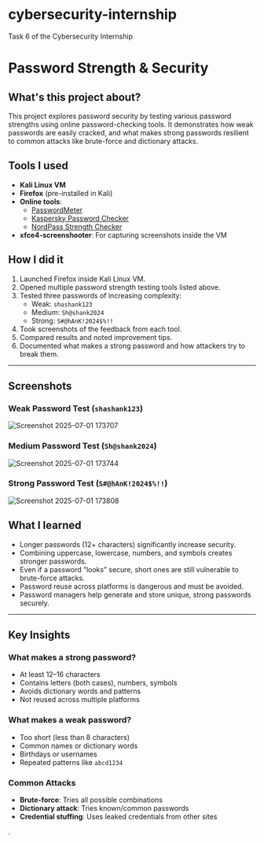 # cybersecurity-internship  
Task 6 of the Cybersecurity Internship

#  Password Strength & Security

## What's this project about?

This project explores password security by testing various password strengths using online password-checking tools. It demonstrates how weak passwords are easily cracked, and
what makes strong passwords resilient to common attacks like brute-force and dictionary attacks.



## Tools I used

- **Kali Linux VM**
- **Firefox** (pre-installed in Kali)
- **Online tools**:
  - [PasswordMeter](https://www.passwordmeter.com/)
  - [Kaspersky Password Checker](https://password.kaspersky.com/)
  - [NordPass Strength Checker](https://nordpass.com/password-strength-checker/)
- **xfce4-screenshooter**: For capturing screenshots inside the VM



## How I did it 

1. Launched Firefox inside Kali Linux VM.
2. Opened multiple password strength testing tools listed above.
3. Tested three passwords of increasing complexity:
   - Weak: `shashank123`
   - Medium: `Sh@shank2024`
   - Strong: `S#@hAnK!2024$%!!`
4. Took screenshots of the feedback from each tool.
5. Compared results and noted improvement tips.
6. Documented what makes a strong password and how attackers try to break them.

---

## Screenshots 

### Weak Password Test (`shashank123`)


![Screenshot 2025-07-01 173707](https://github.com/user-attachments/assets/52e8e96f-226d-4c92-b9ec-d84889d1cc9d)



### Medium Password Test (`Sh@shank2024`)


![Screenshot 2025-07-01 173744](https://github.com/user-attachments/assets/43b12578-f94d-415d-8143-dfeb2807d4c0)


### Strong Password Test (`S#@hAnK!2024$%!!`)

![Screenshot 2025-07-01 173808](https://github.com/user-attachments/assets/b9b62b0a-9c88-44d7-a2bb-3f69dcf30f01)



## What I learned

- Longer passwords (12+ characters) significantly increase security.
- Combining uppercase, lowercase, numbers, and symbols creates stronger passwords.
- Even if a password “looks” secure, short ones are still vulnerable to brute-force attacks.
- Password reuse across platforms is dangerous and must be avoided.
- Password managers help generate and store unique, strong passwords securely.

---

## Key Insights 

###  What makes a strong password?
- At least 12–16 characters
- Contains letters (both cases), numbers, symbols
- Avoids dictionary words and patterns
- Not reused across multiple platforms

###  What makes a weak password?
- Too short (less than 8 characters)
- Common names or dictionary words
- Birthdays or usernames
- Repeated patterns like `abcd1234`

###  Common Attacks
- **Brute-force**: Tries all possible combinations
- **Dictionary attack**: Tries known/common passwords
- **Credential stuffing**: Uses leaked credentials from other sites



.



